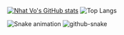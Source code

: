 [![Nhat Vo's GitHub stats](https://github-readme-stats.vercel.app/api?username=nhatvo1502&show_icons=true&theme=calm_pink&hide=contribs&hide_border=true)](https://nvo.one) ![Top Langs](https://github-readme-stats.vercel.app/api/top-langs/?username=nhatvo1502&layout=compact&&theme=calm_pink&hide_border=true)

![Snake animation](https://github.com/thepiyushmalhotra/thepiyushmalhotra/blob/output/github-contribution-grid-snake.svg)
<picture>
  <source media="(prefers-color-scheme: dark)" srcset="github-snake-dark.svg" />
  <source media="(prefers-color-scheme: light)" srcset="github-snake.svg" />
  <img alt="github-snake" src="github-snake.svg" />
</picture>
